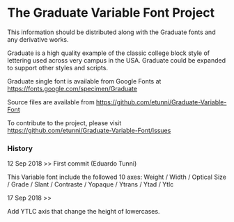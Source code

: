 # The Graduate Variable Font Project

This information should be distributed along with the Graduate fonts and any derivative works.

Graduate is a high quality example of the classic college block style of lettering used across very campus in the USA.
Graduate could be expanded to support other styles and scripts.

Graduate single font is available from Google Fonts at https://fonts.google.com/specimen/Graduate

Source files are available from https://github.com/etunni/Graduate-Variable-Font

To contribute to the project, please visit https://github.com/etunni/Graduate-Variable-Font/issues

### History

12 Sep 2018 >> First commit (Eduardo Tunni) 

This Variable font include the followed 10 axes: 
Weight / Width / Optical Size / Grade / Slant / Contraste / Yopaque / Ytrans / Ytad / Ytlc

17 Sep 2018 >> 

Add YTLC axis that change the height of lowercases.
